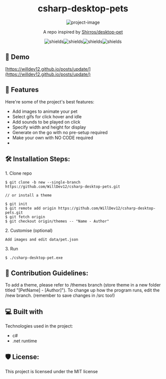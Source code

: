 <h1 align="center" id="title">csharp-desktop-pets</h1>

<p align="center"><img src="https://i.ibb.co/55BSjJ4/ezgif-com-video-to-gif.gif" alt="project-image"></p>

<p id="description" align="center">A repo inspired by <a href="https://github.com/Shirros/desktop-pet">Shirros/desktop-pet</a></p>

<p align="center"><img src="https://img.shields.io/github/watchers/WillDev12/csharp-desktop-pets" alt="shields"><img src="https://img.shields.io/github/stars/WillDev12/csharp-desktop-pets" alt="shields"><img src="https://img.shields.io/github/license/WillDev12/csharp-desktop-pets" alt="shields"><img src="https://img.shields.io/github/forks/WillDev12/csharp-desktop-pets" alt="shields"></p>

<h2>🚀 Demo</h2>

[https://willdev12.github.io/posts/update/](https://willdev12.github.io/posts/update/)
  
<h2>🧐 Features</h2>

Here're some of the project's best features:

*   Add images to animate your pet
*   Select gifs for click hover and idle
*   Add sounds to be played on click
*   Specify width and height for display
*   Generate on the go with no pre-setup required
*   Make your own with NO CODE required
*   
<h2>🛠️ Installation Steps:</h2>

<p>1. Clone repo</p>

```
$ git clone -b new --single-branch https://github.com/WillDev12/csharp-desktop-pets.git

// or install a theme

$ git init
$ git remote add origin https://github.com/WillDev12/csharp-desktop-pets.git
$ git fetch origin
$ git checkout origin/themes -- "Name - Author"
```

<p>2. Customise (optional)</p>

```
Add images and edit data/pet.json
```

<p>3. Run</p>

```
$ ./csharp-desktop-pet.exe
```

<h2>🍰 Contribution Guidelines:</h2>

To add a theme, please refer to /themes branch (store theme in a new folder titled "[PetName] - [Author]").
To change up how the program runs, edit the /new branch. (remember to save changes in /src too!)
  
<h2>💻 Built with</h2>

Technologies used in the project:

*   c#
*   .net runtime

<h2>🛡️ License:</h2>

This project is licensed under the MIT license
